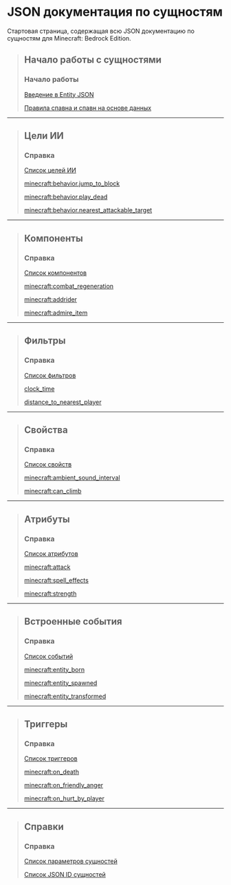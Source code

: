 # JSON документация по сущностям 

Стартовая страница, содержащая всю JSON документацию по сущностям для Minecraft: Bedrock Edition.

> ## Начало работы с сущностями
> 
> ### Начало работы
> 
> [Введение в Entity JSON](../../Resource_Pack/Client_Entity_JSON.md)
> 
> [Правила спавна и спавн на основе данных](../Spawn_Rules.md)

---

> ## Цели ИИ
> 
> ### Справка
> 
> [Список целей ИИ](AI_Goals/AI_Goals_List.md)
> 
> [minecraft:behavior.jump_to_block](AI_Goals/behavior.jump_to_block.md)
> 
> [minecraft:behavior.play_dead](AI_Goals/behavior.play_dead.md)
> 
> [minecraft:behavior.nearest_attackable_target](AI_Goals/behavior.nearest_attackable_target.md)

---

> ## Компоненты
> 
> ### Справка
> 
> [Список компонентов](Components/Components_List.md)
> 
> [minecraft:combat_regeneration](Components/combat_regeneration.md)
> 
> [minecraft:addrider](Components/addrider.md)
> 
> [minecraft:admire_item](Components/admire_item.md)

---

> ## Фильтры
> 
> ### Справка
> 
> [Список фильтров](Filters/Filters_List.md)
> 
> [clock_time](Filters/clock_time.md)
> 
> [distance_to_nearest_player](Filters/distance_to_nearest_player.md)

---

> ## Свойства
> 
> ### Справка
> 
> [Список свойств](Properties/Properties_List.md)
> 
> [minecraft:ambient_sound_interval](Properties/ambient_sound_interval.md)
> 
> [minecraft:can_climb](Properties/can_climb.md)

---

> ## Атрибуты
> 
> ### Справка
> 
> [Список атрибутов](Attributes/Attributes_List.md)
> 
> [minecraft:attack](Attributes/attack.md)
> 
> [minecraft:spell_effects](Attributes/spell_effects.md)
> 
> [minecraft:strength](Attributes/spell_effects.md)

---

> ## Встроенные события
> 
> ### Справка
> 
> [Список событий](Buil-in_Events/Built-in_Events_List.md)
> 
> [minecraft:entity_born](Buil-in_Events/entity_born.md)
> 
> [minecraft:entity_spawned](Buil-in_Events/entity_spawned.md)
> 
> [minecraft:entity_transformed](Buil-in_Events/entity_transformed.md)

---

> ## Триггеры
> 
> ### Справка
> 
> [Список триггеров](Triggers/Trigger_List.md)
> 
> [minecraft:on_death](Triggers/on_death.md)
> 
> [minecraft:on_friendly_anger](Triggers/on_friendly_anger.md)
> 
> [minecraft:on_hurt_by_player](Triggers/on_hurt_by_player.md)

---

> ## Справки
> 
> ### Справка
> 
> [Список параметров сущностей](../../../Others/Entities/Entity_List.md)
> 
> [Список JSON ID сущностей](ID_Lists.md)
